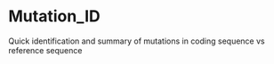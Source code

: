 # Mutation_ID
Quick identification and summary of mutations in coding sequence vs reference sequence
